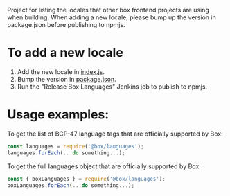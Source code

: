 Project for listing the locales that other box frontend projects are using when building.
When adding a new locale, please bump up the version in package.json before publishing to npmjs.

# To add a new locale
1. Add the new locale in [index.js](index.js).
2. Bump the version in [package.json](package.json).
3. Run the "Release Box Languages" Jenkins job to publish to npmjs.

# Usage examples:
To get the list of BCP-47 language tags that are officially supported by Box:
```js
const languages = require('@box/languages');
languages.forEach(...do something...);
```

To get the full languages object that are officially supported by Box:
```js
const { boxLanguages } = require('@box/languages');
boxLanguages.forEach(...do something...);
```
